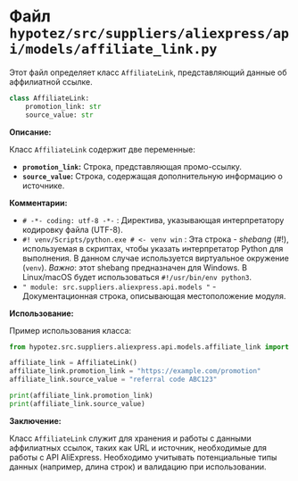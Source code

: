 # Файл `hypotez/src/suppliers/aliexpress/api/models/affiliate_link.py`

Этот файл определяет класс `AffiliateLink`, представляющий данные об аффилиатной ссылке.

```python
class AffiliateLink:
    promotion_link: str
    source_value: str
```

**Описание:**

Класс `AffiliateLink` содержит две переменные:

* **`promotion_link`:** Строка, представляющая промо-ссылку.
* **`source_value`:** Строка, содержащая дополнительную информацию о источнике.

**Комментарии:**

*  `# -*- coding: utf-8 -*-` :  Директива, указывающая интерпретатору кодировку файла (UTF-8).
* `#! venv/Scripts/python.exe # <- venv win` :  Эта строка - *shebang* (#!), используемая в скриптах, чтобы указать интерпретатор Python для выполнения. В данном случае используется виртуальное окружение (`venv`).  *Важно*: этот shebang предназначен для Windows. В Linux/macOS будет использоваться `#!/usr/bin/env python3`.
* `" module: src.suppliers.aliexpress.api.models "` -  Документационная строка, описывающая местоположение модуля.


**Использование:**

Пример использования класса:

```python
from hypotez.src.suppliers.aliexpress.api.models.affiliate_link import AffiliateLink

affiliate_link = AffiliateLink()
affiliate_link.promotion_link = "https://example.com/promotion"
affiliate_link.source_value = "referral code ABC123"

print(affiliate_link.promotion_link)
print(affiliate_link.source_value)
```

**Заключение:**

Класс `AffiliateLink` служит для хранения и работы с данными аффилиатных ссылок, таких как URL и источник, необходимые для работы с API AliExpress.  Необходимо учитывать потенциальные типы данных (например, длина строк) и валидацию при использовании.